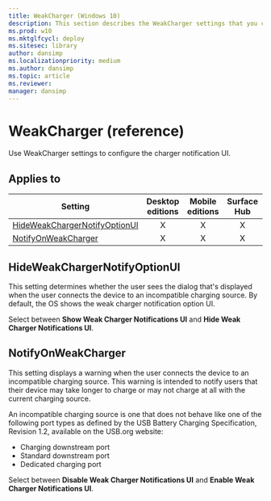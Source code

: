 ```yaml
---
title: WeakCharger (Windows 10)
description: This section describes the WeakCharger settings that you can configure in provisioning packages for Windows 10 using Windows Configuration Designer.
ms.prod: w10
ms.mktglfcycl: deploy
ms.sitesec: library
author: dansimp
ms.localizationpriority: medium
ms.author: dansimp
ms.topic: article
ms.reviewer: 
manager: dansimp
---
```


# WeakCharger (reference)


Use WeakCharger settings to configure the charger notification UI.


## Applies to

| Setting   | Desktop editions | Mobile editions | Surface Hub | HoloLens | IoT Core |
| --- | :---: | :---: | :---: | :---: | :---: |
| [HideWeakChargerNotifyOptionUI](#hideweakchargernotifyoptionui) | X | X | X |  |   |
| [NotifyOnWeakCharger](#notifyonweakcharger) | X | X | X |  |   |


## HideWeakChargerNotifyOptionUI

This setting determines whether the user sees the dialog that's displayed when the user connects the device to an incompatible charging source. By default, the OS shows the weak charger notification option UI. 

Select between **Show Weak Charger Notifications UI** and **Hide Weak Charger Notifications UI**.

## NotifyOnWeakCharger

This setting displays a warning when the user connects the device to an incompatible charging source. This warning is intended to notify users that their device may take longer to charge or may not charge at all with the current charging source.

An incompatible charging source is one that does not behave like one of the following port types as defined by the USB Battery Charging Specification, Revision 1.2, available on the USB.org website:
- Charging downstream port
- Standard downstream port 
- Dedicated charging port

Select between **Disable Weak Charger Notifications UI** and **Enable Weak Charger Notifications UI**.

